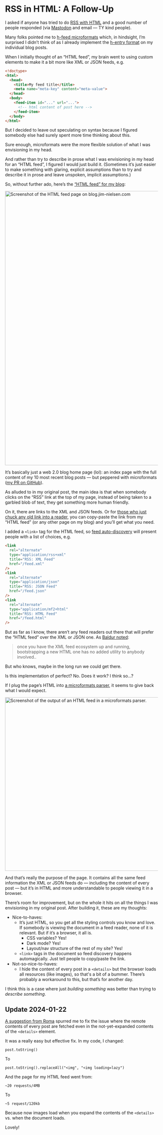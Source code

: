 # RSS in HTML: A Follow-Up

I asked if anyone has tried to do [RSS with HTML](https://blog.jim-nielsen.com/2024/rss-in-html/) and a good number of people responded (via [Mastodon](https://mastodon.social/@jimniels/111775081836258706) and email — TY kind people).

Many folks pointed me to [h-feed microformats](http://microformats.org/wiki/h-feed) which, in hindsight, I’m surprised I didn’t think of as I already implement the [h-entry format](http://microformats.org/wiki/h-entry) on my individual blog posts.

When I initially thought of an “HTML feed”, my brain went to using custom elements to make it a bit more like XML or JSON feeds, e.g.

```html
<!doctype>
<html>
  <head>
    <title>My feed title</title>
    <meta name="meta-key" content="meta-value">
  </head>
  <body>
    <feed-item id="..." url="...">
      <!-- html content of post here -->
    </feed-item>
  </body>
</html>
```

But I decided to leave out speculating on syntax because I figured somebody else had surely spent more time thinking about this.

Sure enough, microformats were the more flexible solution of what I was envisioning in my head.

And rather than try to describe in prose what I was envisioning in my head for an “HTML feed”, I figured I would just build it. (Sometimes it’s just easier to make something with glaring, explicit assumptions than to try and describe it in prose and leave unspoken, implicit assumptions.)

So, without further ado, here’s the [“HTML feed” for my blog](https://blog.jim-nielsen.com/feed.html):

<img src="https://cdn.jim-nielsen.com/blog/2024/html2-site.png" width="1052" height="901" alt="Screenshot of the HTML feed page on blog.jim-nielsen.com" />

It’s basically just a web 2.0 blog home page (lol): an index page with the full content of my 10 most recent blog posts — but peppered with microformats ([my PR on GitHub](https://github.com/jimniels/blog/pull/49/files#diff-063b548d78e4df555ca5d59ec05c630215d2aac1241951f65a69ea4348e19ea3R99)).

As alluded to in my original post, the main idea is that when somebody clicks on the “RSS” link at the top of my page, instead of being taken to a garbled blob of text, they get something more human friendly.

On it, there are links to the XML and JSON feeds. Or for [those who just chuck any old link into a reader](https://chriscoyier.net/2024/01/13/exposed-rss/), you can copy-paste the link from my “HTML feed” (or any other page on my blog) and you’ll get what you need.

I added a `<link>` tag for the HTML feed, so [feed auto-discovery](https://blog.jim-nielsen.com/2021/automatically-discoverable-rss-feeds/) will present people with a list of choices, e.g.

```html
<link
  rel="alternate"
  type="application/rss+xml"
  title="RSS: XML Feed"
  href="/feed.xml"
/>
<link
  rel="alternate"
  type="application/json"
  title="RSS: JSON Feed"
  href="/feed.json"
/>
<link
  rel="alternate"
  type="application/mf2+html"
  title="RSS: HTML Feed"
  href="/feed.html"
/>
```

But as far as I know, there aren’t any feed readers out there that will prefer the “HTML feed” over the XML or JSON one. As [Baldur noted](https://toot.cafe/@baldur/111776345453097179):

> once you have the XML feed ecosystem up and running, bootstrapping a new HTML one has no added utility to anybody involved..

But who knows, maybe in the long run we could get there.

Is this implementation of perfect? No. Does it work? I think so…?

If I plug the page’s HTML into [a microformats parser](https://microformats.github.io/microformats-parser/), it seems to give back what I would expect.

<img src="https://cdn.jim-nielsen.com/blog/2024/html2-parser.png" width="716" height="570" alt="Screenshot of the output of an HTML feed in a microformats parser." />

And that’s really the purpose of the page. It contains all the same feed information the XML or JSON feeds do — including the content of every post — but it’s in HTML and more understandable to people viewing it in a browser.

There’s room for improvement, but on the whole it hits on all the things I was envisioning in my original post. After building it, these are my thoughts:

- Nice-to-haves:
    - It’s just HTML, so you get all the styling controls you know and love. If somebody is viewing the document in a feed reader, none of it is relevant. But if it’s a browser, it all is.
        - CSS variables? Yes!
        - Dark mode? Yes!
        - Layout/nav structure of the rest of my site? Yes!
    - `<link>` tags in the document so feed discovery happens automagically. Just tell people to copy/paste the link.
- Not-so-nice-to-haves:
    - I hide the content of every post in a `<details>` but the browser loads all resources (like images), so that's a bit of a bummer. There’s probably a workaround to this, but that’s for another day.

I think this is a case where just _building something_ was better than trying to _describe something_.

## Update 2024-01-22

[A suggestion from Roma](https://front-end.social/@kizu/111793992772345116) spurred me to fix the issue where the remote contents of every post are fetched even in the not-yet-expanded contents of the `<details>` element.

It was a really easy but effective fix. In my code, I changed:

`post.toString()`

To

`post.toString().replaceAll("<img", "<img loading=lazy")`

And the page for my HTML feed went from:

`~20 requests/4MB`

To

`~5 request/120kb`

Because now images load when you expand the contents of the `<details>` vs. when the document loads.

Lovely!